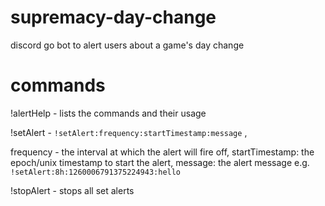 # supremacy-day-change
discord go bot to alert users about a game's day change

# commands
!alertHelp - lists the commands and their usage

!setAlert  - ```!setAlert:frequency:startTimestamp:message``` , 

frequency - the interval at which the alert will fire off, 
startTimestamp: the epoch/unix timestamp to start the alert, 
message: the alert message
e.g. ```!setAlert:8h:1260006791375224943:hello```

!stopAlert - stops all set alerts
